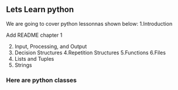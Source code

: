 ## Lets Learn python
We are going to cover python lessonnas shown below:
  1.Introduction
	
Add README chapter 1
	
2. Input, Processing, and Output
3. Decision Structures
4.Repetition Structures
5.Functions
 6.Files
7. Lists and Tuples
8. Strings

### Here are python classes 
